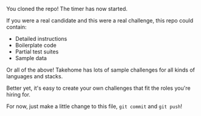 You cloned the repo! The timer has now started.

If you were a real candidate and this were a real challenge, this repo could contain:

* Detailed instructions
* Boilerplate code
* Partial test suites
* Sample data

Or all of the above! Takehome has lots of sample challenges for all kinds of languages and stacks.

Better yet, it's easy to create your own challenges that fit the roles you're hiring for.

For now, just make a little change to this file, `git commit` and `git push`!
